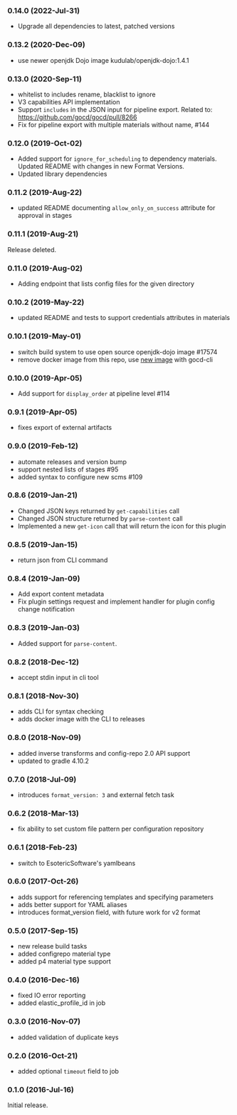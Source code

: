 ### 0.14.0 (2022-Jul-31)
* Upgrade all dependencies to latest, patched versions

### 0.13.2 (2020-Dec-09)

* use newer openjdk Dojo image kudulab/openjdk-dojo:1.4.1

### 0.13.0 (2020-Sep-11)

* whitelist to includes rename, blacklist to ignore
* V3 capabilities API implementation
* Support `includes` in the JSON input for pipeline export. Related to: https://github.com/gocd/gocd/pull/8266
* Fix for pipeline export with multiple materials without name, \#144

### 0.12.0 (2019-Oct-02)

* Added support for `ignore_for_scheduling` to dependency materials. Updated README with changes in new Format Versions.
* Updated library dependencies

### 0.11.2 (2019-Aug-22)

* updated README documenting `allow_only_on_success` attribute for approval in stages

### 0.11.1 (2019-Aug-21)

Release deleted.

### 0.11.0 (2019-Aug-02)

* Adding endpoint that lists config files for the given directory

### 0.10.2 (2019-May-22)

 * updated README and tests to support credentials attributes in materials

### 0.10.1 (2019-May-01)

 * switch build system to use open source openjdk-dojo image \#17574
 * remove docker image from this repo, use [new image](https://github.com/gocd-contrib/docker-gocd-cli-dojo) with gocd-cli

### 0.10.0 (2019-Apr-05)

 * Add support for `display_order` at pipeline level \#114

### 0.9.1 (2019-Apr-05)

 * fixes export of external artifacts

### 0.9.0 (2019-Feb-12)

 * automate releases and version bump
 * support nested lists of stages \#95
 * added syntax to configure new scms \#109

### 0.8.6 (2019-Jan-21)

 * Changed JSON keys returned by `get-capabilities` call
 * Changed JSON structure returned by `parse-content` call
 * Implemented a new `get-icon` call that will return the icon for this plugin

### 0.8.5 (2019-Jan-15)

 * return json from CLI command

### 0.8.4 (2019-Jan-09)

 * Add export content metadata
 * Fix plugin settings request and implement handler for plugin config change notification

### 0.8.3 (2019-Jan-03)

 * Added support for `parse-content`.

### 0.8.2 (2018-Dec-12)

 * accept stdin input in cli tool

### 0.8.1 (2018-Nov-30)

 * adds CLI for syntax checking
 * adds docker image with the CLI to releases

### 0.8.0 (2018-Nov-09)

 * added inverse transforms and config-repo 2.0 API support
 * updated to gradle 4.10.2

### 0.7.0 (2018-Jul-09)

 * introduces `format_version: 3` and external fetch task

### 0.6.2 (2018-Mar-13)

 * fix ability to set custom file pattern per configuration repository

### 0.6.1 (2018-Feb-23)

 * switch to EsotericSoftware's yamlbeans

### 0.6.0 (2017-Oct-26)

 * adds support for referencing templates and specifying parameters
 * adds better support for YAML aliases
 * introduces format_version field, with future work for v2 format

### 0.5.0 (2017-Sep-15)

 * new release build tasks
 * added configrepo material type
 * added p4 material type support

### 0.4.0 (2016-Dec-16)

 * fixed IO error reporting
 * added elastic_profile_id in job

### 0.3.0 (2016-Nov-07)

 * added validation of duplicate keys

### 0.2.0 (2016-Oct-21)

* added optional `timeout` field to job

### 0.1.0 (2016-Jul-16)

Initial release.
